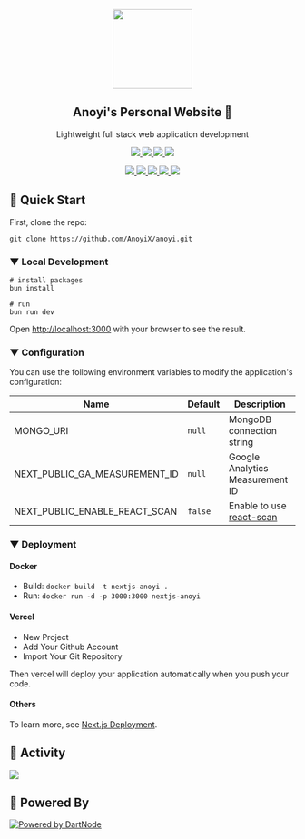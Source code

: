 <p align="center">
  <img width="140" src="https://cdn.jsdelivr.net/gh/AnoyiX/cdn@main/logo.png" />  
  <h2 align="center">Anoyi's Personal Website 🐬</h2>
  <p align="center">Lightweight full stack web application development</p>
</p>
<p align="center">
  <a href="https://github.com/AnoyiX/anoyi/LICENSE">
    <img src="https://img.shields.io/github/license/AnoyiX/anoyi"/> 
  </a>
  <a href="https://github.com/AnoyiX/anoyi/network/members">
    <img src="https://img.shields.io/github/forks/AnoyiX/anoyi"/> 
  </a>  
  <a href="https://github.com/AnoyiX/anoyi/stargazers">
    <img src="https://img.shields.io/github/stars/AnoyiX/anoyi"/> 
  </a>
    <a href="https://github.com/AnoyiX/anoyi/issues">
    <img src="https://img.shields.io/github/issues/AnoyiX/anoyi"/> 
  </a>
</p>
<p align="center">
  <a href="https://reactjs.org/">
    <img src="https://img.shields.io/badge/React-2D333B?style=for-the-badge&logo=React&logoColor=61dafb"/> 
  </a>
  <a href="https://www.typescriptlang.org/">
    <img src="https://img.shields.io/badge/TypeScript-3178C6?style=for-the-badge&logo=TypeScript&logoColor=fff"/> 
  </a>
  <a href="https://nextjs.org/">
    <img src="https://img.shields.io/badge/NextJS-000000?style=for-the-badge&logo=Next.js&logoColor=fff"/> 
  </a>
  <a href="https://tailwindcss.com/">
    <img src="https://img.shields.io/badge/TailwindCSS-06B6D4?style=for-the-badge&logo=Tailwind-CSS&logoColor=fff"/> 
  </a>
  <a href="https://www.mongodb.com/">
    <img src="https://img.shields.io/badge/MongoDB-47A248?style=for-the-badge&logo=MongoDB&logoColor=fff"/> 
  </a>
</p>

## 🚀 Quick Start

First, clone the repo:

```
git clone https://github.com/AnoyiX/anoyi.git
```

### ▼ Local Development

```shell
# install packages
bun install

# run
bun run dev
```

Open [http://localhost:3000](http://localhost:3000) with your browser to see the result.

### ▼ Configuration

You can use the following environment variables to modify the application's configuration:

Name|Default|Description
--|--|--
MONGO_URI|`null`|MongoDB connection string
NEXT_PUBLIC_GA_MEASUREMENT_ID|`null`|Google Analytics Measurement ID
NEXT_PUBLIC_ENABLE_REACT_SCAN|`false`|Enable to use [react-scan](https://react-scan.com/)

### ▼ Deployment

#### Docker

- Build: `docker build -t nextjs-anoyi .`
- Run: `docker run -d -p 3000:3000 nextjs-anoyi`

#### Vercel

- New Project
- Add Your Github Account
- Import Your Git Repository

Then vercel will deploy your application automatically when you push your code.

#### Others

To learn more, see [Next.js Deployment](https://nextjs.org/docs/deployment).

## 🧿 Activity

![](https://repobeats.axiom.co/api/embed/a35b540b024b7b7aeac7ef2e9ec4340aab76cff3.svg)

## 🐬 Powered By

[![Powered by DartNode](https://dartnode.com/branding/DN-Open-Source-sm.png)](https://dartnode.com "Powered by DartNode - Free VPS for Open Source")
